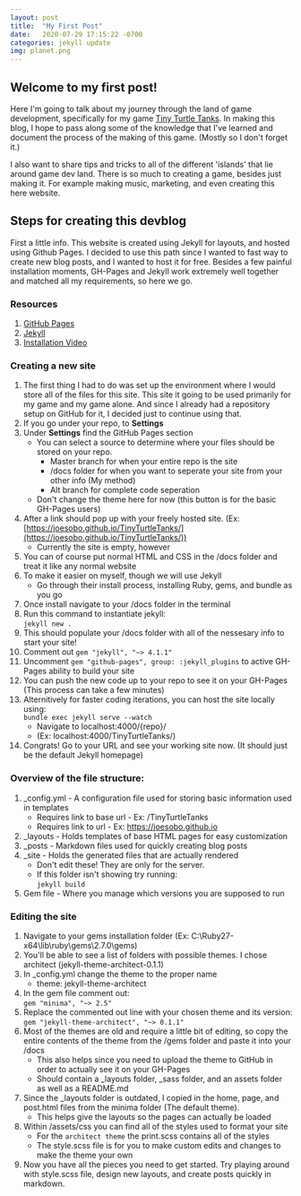 ```yaml
---
layout: post
title:  "My First Post"
date:   2020-07-29 17:15:22 -0700
categories: jekyll update
img: planet.png
---
```


## Welcome to my first post! 

Here I'm going to talk about my journey through the land of game development, specifically for my game <u>Tiny Turtle Tanks</u>. In making this blog, I hope to pass along some of the knowledge that I've learned and document the process of the making of this game. (Mostly so I don't forget it.)

I also want to share tips and tricks to all of the different 'islands' that lie around game dev land. There is so much to creating a game, besides just making it. For example making music, marketing, and even creating this here website. 

## Steps for creating this devblog
First a little info. This website is created using Jekyll for layouts, and hosted using Github Pages. I decided to use this path since I wanted to fast way to create new blog posts, and I wanted to host it for free. Besides a few painful installation moments, GH-Pages and Jekyll work extremely well together and matched all my requirements, so here we go.

### Resources
1. [GitHub Pages][gh-p]
2. [Jekyll][jekyll-link]
3. [Installation Video][install-vid]

### Creating a new site
1. The first thing I had to do was set up the environment where I would store all of the files for this site. This site it going to be used primarily for my game and my game alone. And since I already had a repository setup on GitHub for it, I decided just to continue using that. 
2. If you go under your repo, to **Settings**
3. Under **Settings** find the GitHub Pages section
    - You can select a source to determine where your files should be stored on your repo. 
        - Master branch for when your entire repo is the site
        - /docs folder for when you want to seperate your site from your other info (My method)
        - Alt branch for complete code seperation
    - Don't change the theme here for now (this button is for the basic GH-Pages users)
4. After a link should pop up with your freely hosted site. (Ex: [https://joesobo.github.io/TinyTurtleTanks/](https://joesobo.github.io/TinyTurtleTanks/))
    - Currently the site is empty, however
5. You can of course put normal HTML and CSS in the /docs folder and treat it like any normal website
6. To make it easier on myself, though we will use Jekyll
    - Go through their install process, installing Ruby, gems, and bundle as you go
7. Once install navigate to your /docs folder in the terminal
8. Run this command to instantiate jekyll:  
``jekyll new .``
9. This should populate your /docs folder with all of the nessesary info to start your site!
10. Comment out ``gem "jekyll", "~> 4.1.1"``
11. Uncomment ``gem "github-pages", group: :jekyll_plugins`` to active GH-Pages ability to build your site
12. You can push the new code up to your repo to see it on your GH-Pages (This process can take a few minutes)
13. Alternitively for faster coding iterations, you can host the site locally using:  
``bundle exec jekyll serve --watch``
    - Navigate to localhost:4000/{repo}/ 
    - (Ex: localhost:4000/TinyTurtleTanks/)
14. Congrats! Go to your URL and see your working site now. (It should just be the default Jekyll homepage)


### Overview of the file structure:
1. _config.yml - A configuration file used for storing basic information used in templates
    - Requires link to base url - Ex: /TinyTurtleTanks
    - Requires link to url - Ex: https://joesobo.github.io
2. _layouts - Holds templates of base HTML pages for easy customization
3. _posts - Markdown files used for quickly creating blog posts
4. _site - Holds the generated files that are actually rendered
    - Don't edit these! They are only for the server.
    - If this folder isn't showing try running:  
    ``jekyll build``
5. Gem file - Where you manage which versions you are supposed to run

### Editing the site
1. Navigate to your gems installation folder (Ex: C:\Ruby27-x64\lib\ruby\gems\2.7.0\gems)
2. You'll be able to see a list of folders with possible themes. I chose architect (jekyll-theme-architect-0.1.1)
3. In _config.yml change the theme to the proper name
    - theme: jekyll-theme-architect
4. In the gem file comment out:  
``gem "minima", "~> 2.5"``
5. Replace the commented out line with your chosen theme and its version:  
``gem "jekyll-theme-architect", "~> 0.1.1"``
6. Most of the themes are old and require a little bit of editing, so copy the entire contents of the theme from the /gems folder and paste it into your /docs
    - This also helps since you need to upload the theme to GitHub in order to actually see it on your GH-Pages
    - Should contain a _layouts folder, _sass folder, and an assets folder as well as a README.md
7. Since the _layouts folder is outdated, I copied in the home, page, and post.html files from the minima folder (The default theme).
    - This helps give the layouts so the pages can actually be loaded
8. Within /assets/css you can find all of the styles used to format your site
    - For the `architect theme` the print.scss contains all of the styles
    - The style.scss file is for you to make custom edits and changes to make the theme your own
9. Now you have all the pieces you need to get started. Try playing around with style.scss file, design new layouts, and create posts quickly in markdown.
    

[gh-p]:         https://pages.github.com/
[jekyll-link]:  https://jekyllrb.com/
[install-vid]:  https://www.youtube.com/watch?v=EmSrQCDsMv4